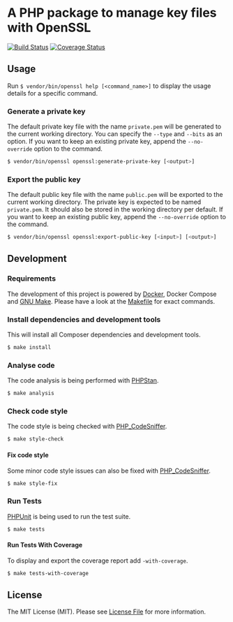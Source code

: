 # A PHP package to manage key files with OpenSSL

[![Build Status](https://travis-ci.com/skriptfabrik/php-openssl.svg?branch=master)](https://travis-ci.com/skriptfabrik/php-openssl)
[![Coverage Status](https://coveralls.io/repos/github/skriptfabrik/php-openssl/badge.svg?branch=master)](https://coveralls.io/github/skriptfabrik/php-openssl?branch=master)

## Usage

Run `$ vendor/bin/openssl help [<command_name>]` to display the usage details for a specific command.

### Generate a private key

The default private key file with the name `private.pem` will be generated to the current working directory. You can
specify the `--type` and `--bits` as an option. If you want to keep an existing private key, append the `--no-override`
option to the command.

```bash
$ vendor/bin/openssl openssl:generate-private-key [<output>]
```

### Export the public key

The default public key file with the name `public.pem` will be exported to the current working directory. The private
key is expected to be named `private.pem`. It should also be stored in the working directory per default. If you want to
keep an existing public key, append the `--no-override` option to the command.

```bash
$ vendor/bin/openssl openssl:export-public-key [<input>] [<output>]
```

## Development

### Requirements

The development of this project is powered by [Docker](https://www.docker.com/), Docker Compose and
[GNU Make](http://www.gnu.org/software/make). Please have a look at the [Makefile](Makefile) for exact commands.

### Install dependencies and development tools

This will install all Composer dependencies and development tools. 

```bash
$ make install
```

### Analyse code

The code analysis is being performed with [PHPStan](https://github.com/phpstan/phpstan).

```bash
$ make analysis
```

### Check code style

The code style is being checked with [PHP_CodeSniffer](https://github.com/squizlabs/PHP_CodeSniffer).

```bash
$ make style-check
```

#### Fix code style

Some minor code style issues can also be fixed with [PHP_CodeSniffer](https://github.com/squizlabs/PHP_CodeSniffer).

```bash
$ make style-fix
```

### Run Tests

[PHPUnit](https://github.com/sebastianbergmann/phpunit) is being used to run the test suite.

```bash
$ make tests
```

#### Run Tests With Coverage

To display and export the coverage report add `-with-coverage`.

```bash
$ make tests-with-coverage
```

## License

The MIT License (MIT). Please see [License File](LICENSE.md) for more information.
